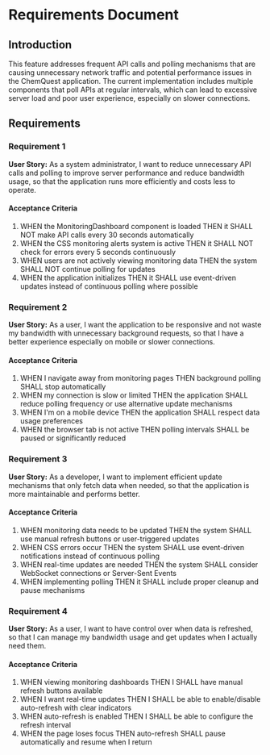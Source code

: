 # Requirements Document

## Introduction

This feature addresses frequent API calls and polling mechanisms that are causing unnecessary network traffic and potential performance issues in the ChemQuest application. The current implementation includes multiple components that poll APIs at regular intervals, which can lead to excessive server load and poor user experience, especially on slower connections.

## Requirements

### Requirement 1

**User Story:** As a system administrator, I want to reduce unnecessary API calls and polling to improve server performance and reduce bandwidth usage, so that the application runs more efficiently and costs less to operate.

#### Acceptance Criteria

1. WHEN the MonitoringDashboard component is loaded THEN it SHALL NOT make API calls every 30 seconds automatically
2. WHEN the CSS monitoring alerts system is active THEN it SHALL NOT check for errors every 5 seconds continuously
3. WHEN users are not actively viewing monitoring data THEN the system SHALL NOT continue polling for updates
4. WHEN the application initializes THEN it SHALL use event-driven updates instead of continuous polling where possible

### Requirement 2

**User Story:** As a user, I want the application to be responsive and not waste my bandwidth with unnecessary background requests, so that I have a better experience especially on mobile or slower connections.

#### Acceptance Criteria

1. WHEN I navigate away from monitoring pages THEN background polling SHALL stop automatically
2. WHEN my connection is slow or limited THEN the application SHALL reduce polling frequency or use alternative update mechanisms
3. WHEN I'm on a mobile device THEN the application SHALL respect data usage preferences
4. WHEN the browser tab is not active THEN polling intervals SHALL be paused or significantly reduced

### Requirement 3

**User Story:** As a developer, I want to implement efficient update mechanisms that only fetch data when needed, so that the application is more maintainable and performs better.

#### Acceptance Criteria

1. WHEN monitoring data needs to be updated THEN the system SHALL use manual refresh buttons or user-triggered updates
2. WHEN CSS errors occur THEN the system SHALL use event-driven notifications instead of continuous polling
3. WHEN real-time updates are needed THEN the system SHALL consider WebSocket connections or Server-Sent Events
4. WHEN implementing polling THEN it SHALL include proper cleanup and pause mechanisms

### Requirement 4

**User Story:** As a user, I want to have control over when data is refreshed, so that I can manage my bandwidth usage and get updates when I actually need them.

#### Acceptance Criteria

1. WHEN viewing monitoring dashboards THEN I SHALL have manual refresh buttons available
2. WHEN I want real-time updates THEN I SHALL be able to enable/disable auto-refresh with clear indicators
3. WHEN auto-refresh is enabled THEN I SHALL be able to configure the refresh interval
4. WHEN the page loses focus THEN auto-refresh SHALL pause automatically and resume when I return